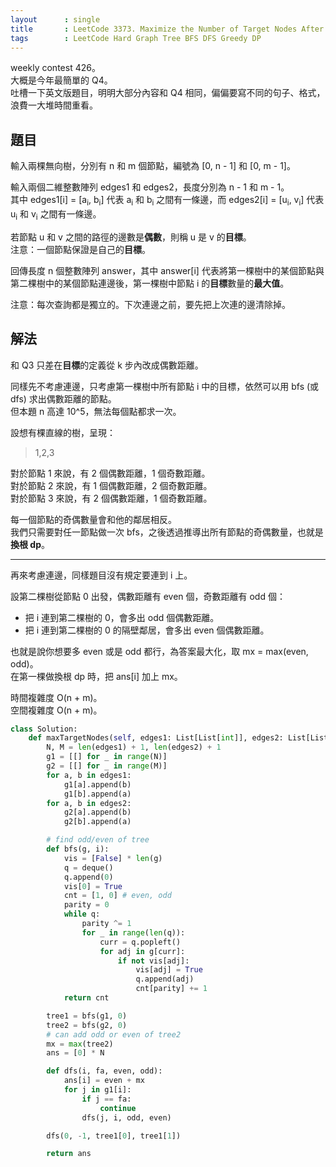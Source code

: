 ```yaml
---
layout      : single
title       : LeetCode 3373. Maximize the Number of Target Nodes After Connecting Trees II
tags        : LeetCode Hard Graph Tree BFS DFS Greedy DP
---
```

weekly contest 426。  
大概是今年最簡單的 Q4。  
吐槽一下英文版題目，明明大部分內容和 Q4 相同，偏偏要寫不同的句子、格式，浪費一大堆時間重看。  

## 題目

輸入兩棵無向樹，分別有 n 和 m 個節點，編號為 [0, n - 1] 和 [0, m - 1]。  

輸入兩個二維整數陣列 edges1 和 edges2，長度分別為 n - 1 和 m - 1。  
其中 edges1[i] = [a<sub>i</sub>, b<sub>i</sub>] 代表 a<sub>i</sub> 和 b<sub>i</sub> 之間有一條邊，而 edges2[i] = [u<sub>i</sub>, v<sub>i</sub>] 代表 u<sub>i</sub> 和 v<sub>i</sub> 之間有一條邊。  

若節點 u 和 v 之間的路徑的邊數是**偶數**，則稱 u 是 v 的**目標**。  
注意：一個節點保證是自己的**目標**。  

回傳長度 n 個整數陣列 answer，其中 answer[i] 代表將第一棵樹中的某個節點與第二棵樹中的某個節點連邊後，第一棵樹中節點 i 的**目標**數量的**最大值**。  

注意：每次查詢都是獨立的。下次連邊之前，要先把上次連的邊清除掉。  

## 解法

和 Q3 只差在**目標**的定義從 k 步內改成偶數距離。  

同樣先不考慮連邊，只考慮第一棵樹中所有節點 i 中的目標，依然可以用 bfs (或 dfs) 求出偶數距離的節點。  
但本題 n 高達 10^5，無法每個點都求一次。  

設想有棵直線的樹，呈現：  
> 1,2,3  

對於節點 1 來說，有 2 個偶數距離，1 個奇數距離。  
對於節點 2 來說，有 1 個偶數距離，2 個奇數距離。  
對於節點 3 來說，有 2 個偶數距離，1 個奇數距離。  

每一個節點的奇偶數量會和他的鄰居相反。  
我們只需要對任一節點做一次 bfs，之後透過推導出所有節點的奇偶數量，也就是**換根 dp**。  

---

再來考慮連邊，同樣題目沒有規定要連到 i 上。  

設第二棵樹從節點 0 出發，偶數距離有 even 個，奇數距離有 odd 個：  

- 把 i 連到第二棵樹的 0，會多出 odd 個偶數距離。  
- 把 i 連到第二棵樹的 0 的隔壁鄰居，會多出 even 個偶數距離。  

也就是說你想要多 even 或是 odd 都行，為答案最大化，取 mx = max(even, odd)。  
在第一棵做換根 dp 時，把 ans[i] 加上 mx。  

時間複雜度 O(n + m)。  
空間複雜度 O(n + m)。  

```python
class Solution:
    def maxTargetNodes(self, edges1: List[List[int]], edges2: List[List[int]]) -> List[int]:
        N, M = len(edges1) + 1, len(edges2) + 1
        g1 = [[] for _ in range(N)]
        g2 = [[] for _ in range(M)]
        for a, b in edges1:
            g1[a].append(b)
            g1[b].append(a)
        for a, b in edges2:
            g2[a].append(b)
            g2[b].append(a)

        # find odd/even of tree
        def bfs(g, i):
            vis = [False] * len(g)
            q = deque()
            q.append(0)
            vis[0] = True
            cnt = [1, 0] # even, odd
            parity = 0
            while q:
                parity ^= 1
                for _ in range(len(q)):
                    curr = q.popleft()
                    for adj in g[curr]:
                        if not vis[adj]:
                            vis[adj] = True
                            q.append(adj)
                            cnt[parity] += 1
            return cnt

        tree1 = bfs(g1, 0)
        tree2 = bfs(g2, 0)
        # can add odd or even of tree2
        mx = max(tree2)
        ans = [0] * N

        def dfs(i, fa, even, odd):
            ans[i] = even + mx
            for j in g1[i]:
                if j == fa:
                    continue
                dfs(j, i, odd, even)

        dfs(0, -1, tree1[0], tree1[1])

        return ans
```
